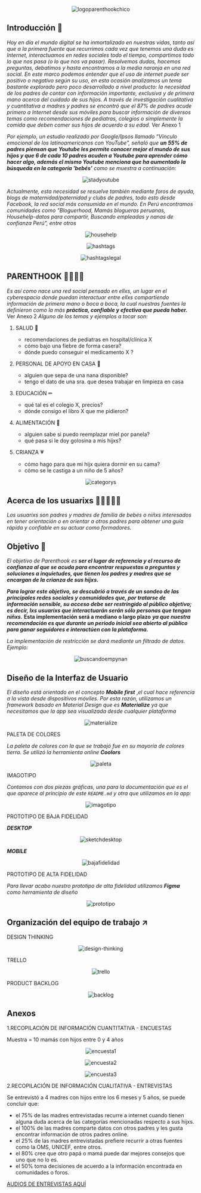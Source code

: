 <p align = "center"><img src="https://image.ibb.co/fuyVry/logoparenthookchico.png" alt="logoparenthookchico" border="0"></p>

## Introducción 👋

*Hoy en día el mundo digital se ha inmortalizado en nuestras vidas, tanto así que a la primera fuente que recurrimos cada vez que tenemos una duda es Internet, interactuamos en redes sociales todo el tiempo, compartimos todo lo que nos pasa (o lo que nos va pasar). Resolvemos dudas, hacemos preguntas, debatimos y hasta encontramos a la media naranja en una red social.*
*En este marco podemos entender que el uso de internet puede ser positivo o negativo según su uso, en esta ocasión analizamos un tema bastante explorado pero poco desarrollado a nivel producto: la necesidad de los padres de contar con información importante, exclusiva y de primera mano acerca del cuidado de sus hijos. A través de investigación cualitativa y cuantitativa a madres y padres se encontró que el 87% de padres acude primero a Internet desde sus móviles para buscar información de diversos temas como recomendaciones de pediatras, colegios o simplemente la comida que deben comer sus hijos de acuerdo a su edad.* Ver Anexo 1

*Por ejemplo, un estudio realizado por Google/Ipsos llamado “Vínculo emocional de los latinoamericanos con YouTube”, señaló que* ***un 55% de padres piensan que Youtube les permite conocer mejor el mundo de sus hijos y que 6 de cada 10 padres acuden a Youtube para aprender cómo hacer algo, además el mismo Youtube menciona que ha aumentado la búsqueda en la categoría 'bebés'*** *como se muestra a continuación:*

<p align = "center"><img src="https://github.com/AilimMoscoso/lim-2018-05-bc-core-am-socialnetwork/blob/master/img/stadyoutube.jpg" alt="stadyoutube" border="0"></p>

*Actualmente, esta necesidad se resuelve también mediante foros de ayuda, blogs de maternidad/paternidad y clubs de padres, todo esto desde Facebook, la red social más consumida en el mundo. En Perú encontramos comunidades como "Bloguerhood, Mamás blogueras peruanas, Househelp-datos para compartir, Buscando empleadas y nanas de confianza Perú", entre otros*

<p align = "center"><img src="https://github.com/AilimMoscoso/lim-2018-05-bc-core-am-socialnetwork/blob/master/img/househelp.png" alt="househelp" border="0"></p>

<p align = "center"><img src="https://github.com/AilimMoscoso/lim-2018-05-bc-core-am-socialnetwork/blob/master/img/hashtags.png" alt="hashtags" border="0"></p>

<p align = "center"><img src="https://github.com/AilimMoscoso/lim-2018-05-bc-core-am-socialnetwork/blob/master/img/hashtagslegal.png" alt="hashtagslegal" border="0"></p>

## PARENTHOOK 👨🧒👧👩

*Es así como nace una red social pensado en ellxs, un lugar en el cyberespacio donde puedan interactuar entre ellxs compartiendo información de primera mano o boca a boca, la cual nuestras fuentes la definieron como la más* ***práctica, confiable y efectiva que pueda haber.*** Ver Anexo 2
*Alguno de los temas y ejemplos a tocar son:*

1. SALUD 💉


   * recomendaciones de pediatras en hospital/clínica X
   * cómo bajo una fiebre de forma casera?
   * dónde puedo conseguir el medicamento X ?

2. PERSONAL DE APOYO EN CASA 🧤


   * alguien que sepa de una nana disponible?
   * tengo el dato de una sra. que desea trabajar en limpieza en casa

3. EDUCACIÓN ✏


   * qué tal es el colegio X, precios?
   * dónde consigo el libro X que me pidieron?

4. ALIMENTACIÓN 🍗


   * alguien sabe si puedo reemplazar miel por panela?
   * qué pasa si le doy golosina a mis hijxs?

5. CRIANZA 💗


   * cómo hago para que mi hijx quiera dormir en su cama?
   * cómo se le castiga a un niño de 5 años? 

<p align = "center"><img src="https://github.com/AilimMoscoso/lim-2018-05-bc-core-am-socialnetwork/blob/master/img/categorys.jpg" alt="categorys" border="0"></p>     

## Acerca de los usuarixs 🤰🤱👫👬👭

*Los usuarixs son padres y madres de familia de bebés o niñxs interesados en tener orientación o en orientar a otros padres para obtener una guía rápida y confiable en su actuar como formadores.*

## Objetivo 📌

*El objetivo de Parenthook es* ***ser el lugar de referencia y el recurso de confianza al que se acuda para encontrar respuestas a preguntas y soluciones a inquietudes, que tienen los padres y madres que se encargan de la crianza de sus hijxs.***

***Para lograr este objetivo, se descubrió a través de un sondeo de las principales redes sociales y comunidades que, por tratarse de información sensible, su acceso debe ser restringido al público objetivo; es decir, lxs usuarixs que interactuarán serán sólo personas que tengan niñxs.*** __Esta implementación será a mediano o largo plazo__ ***ya que nuestra recomendación es que durante un periodo inicial sea abierto al público para ganar seguidores e interactúen con la plataforma.***

*La implementación de restricción se dará mediante un filtrado de datos. Ejemplo:*

<p align = "center"><img src="https://github.com/AilimMoscoso/lim-2018-05-bc-core-am-socialnetwork/blob/master/img/buscandoempynan.png" alt="buscandoempynan" border="0"></p>     

## Diseño de la Interfaz de Usuario 

*El diseño está orientado en el concepto* ***Mobile first*** ,*el cual hace referencia a la vista desde dispositivos móviles. Por esta razón, utilizamos un framework basado en Material Design que es* ***Materialize*** *ya que necesitamos que la app sea visualizada desde cualquier plataforma*

<p align = "center"><img src="https://github.com/AilimMoscoso/lim-2018-05-bc-core-am-socialnetwork/blob/master/img/materialize.png" alt="materialize" border="0"></p>     

PALETA DE COLORES

*La paleta de colores con la que se trabajó fue en su mayoría de colores tierra. Se utilizó la herramienta online* ***Coolors***

<p align = "center"><img src="https://github.com/AilimMoscoso/lim-2018-05-bc-core-am-socialnetwork/blob/master/img/paleta.png" alt="paleta" border="0"></p>  

IMAGOTIPO

*Contamos con dos piezas gráficas, una para la documentación que es el que aparece al principio de este `README.md` y otra que utilizamos en la app:*

<p align = "center"><img src="https://github.com/AilimMoscoso/lim-2018-05-bc-core-am-socialnetwork/blob/master/img/imagotipo.png" alt="imagotipo" border="0"></p>  


PROTOTIPO DE BAJA FIDELIDAD

***DESKTOP***

<p align = "center"><img src="https://github.com/AilimMoscoso/lim-2018-05-bc-core-am-socialnetwork/blob/master/img/sketchdesktop.jpg" alt="sketchdesktop" border="0"></p>  

***MOBILE***

<p align = "center"><img src="https://github.com/AilimMoscoso/lim-2018-05-bc-core-am-socialnetwork/blob/master/img/bajafidelidad.jpg" alt="bajafidelidad" border="0"></p>  


PROTOTIPO DE ALTA FIDELIDAD 

*Para llevar acabo nuestro prototipo de alta fidelidad utilizamos* ***Figma*** *como herramienta de diseño*

<p align = "center"><img src="https://github.com/AilimMoscoso/lim-2018-05-bc-core-am-socialnetwork/blob/master/img/prototipo.png" alt="prototipo" border="0"></p>  


## Organización del equipo de trabajo ↗

DESIGN THINKING

<p align = "center"><img src="https://github.com/AilimMoscoso/lim-2018-05-bc-core-am-socialnetwork/blob/master/img/design-thinking.png" alt="design-thinking" border="0"></p>  

TRELLO

<p align = "center"><img src="https://github.com/AilimMoscoso/lim-2018-05-bc-core-am-socialnetwork/blob/master/img/trello.png" alt="trello" border="0"></p>  

PRODUCT BACKLOG

<p align = "center"><img src="https://github.com/AilimMoscoso/lim-2018-05-bc-core-am-socialnetwork/blob/master/img/backlog.jpg" alt="backlog" border="0"></p>  


## Anexos

1.RECOPILACIÓN DE INFORMACIÓN CUANTITATIVA - ENCUESTAS

Muestra = 10 mamás con hijos entre 0 y 4 años

<p align = "center"><img src="https://github.com/AilimMoscoso/lim-2018-05-bc-core-am-socialnetwork/blob/master/img/encuesta1.png" alt="encuesta1" border="0"></p>  

<p align = "center"><img src="https://github.com/AilimMoscoso/lim-2018-05-bc-core-am-socialnetwork/blob/master/img/encuesta2.png" alt="encuesta2" border="0"></p>  

<p align = "center"><img src="https://github.com/AilimMoscoso/lim-2018-05-bc-core-am-socialnetwork/blob/master/img/encuesta3.png" alt="encuesta3" border="0"></p>  

2.RECOPILACIÓN DE INFORMACIÓN CUALITATIVA - ENTREVISTAS 

Se entrevistó a 4 madres con hijos entre los 6 meses y 5 años, se puede concluir que:

* el 75% de las madres entrevistadas recurre a internet cuando tienen alguna duda acerca de las categorías mencionadas respecto a sus hijxs.
* el 100% de las madres comparte datos con otros padres y les gusta encontrar información de otros padres online.
* el 25% de las madres entrevistadas prefiere recurrir a otras fuentes como la OMS, UNICEF, entre otros.
* el 80% cree que otro papá o mamá puede dar mejores consejos que uno que no lo es.
* el 50% toma decisiones de acuerdo a la información encontrada en comunidades o foros.

[AUDIOS DE ENTREVISTAS AQUÍ](https://drive.google.com/open?id=14-U-brk3cKIHu3FaF_tfrJ5wTddGhY5x)
